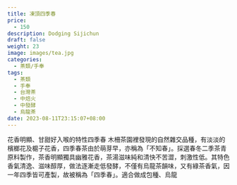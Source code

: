 ```yaml
---
title: 凍頂四季春
price:
  - 150
description: Dodging Sijichun
draft: false
weight: 23
image: images/tea.jpg
categories:
  - 茶類/手奉
tags:
  - 茶類
  - 手奉
  - 台灣茶
  - 中焙火
  - 中發酵
  - 烏龍茶
date: 2023-08-11T23:15:07+08:00
---
```

 花香明顯、甘甜好入喉的特性四季春  木柵茶園裡發現的自然雜交品種，有淡淡的檳榔花及槴子花香，四季春茶由於萌芽早，亦稱為「不知春」。採選春冬二季茶青原料製作，茶香明顯獨具幽雅花香，茶湯滋味純和清快不苦澀，刺激性低。其特色香氣清逸、滋味醇厚，做法逐漸走低發酵，不僅有烏龍茶韻味，又有綠茶香氣，因一年四季皆可產製，故被稱為「四季春」。適合做成包種、烏龍
